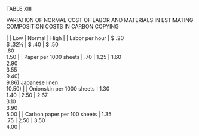 TABLE XIII

VARIATION OF NORMAL COST OF LABOR AND MATERIALS IN ESTIMATING 
COMPOSITION COSTS IN CARBON COPYING 

| | Low | Normal | High |
| Labor per hour | $ .20 <br/> $ .32½ | $ .40 | $ .50 <br/> .60 <br/> 1.50 |
| Paper per 1000 sheets | .70 | 1.25 | 1.60 <br/> 2.90 <br/> 3.55 <br/> 9.40) <br/> 9.86) Japanese linen <br/> 10.50) |
| Onionskin per 1000 sheets | 1.30 <br/> 1.40 | 2.50 | 2.67 <br/> 3.10 <br/> 3.90 <br/> 5.00 |
| Carbon paper per 100 sheets | 1.35 <br/> .75 | 2.50 | 3.50 <br/> 4.00 |
